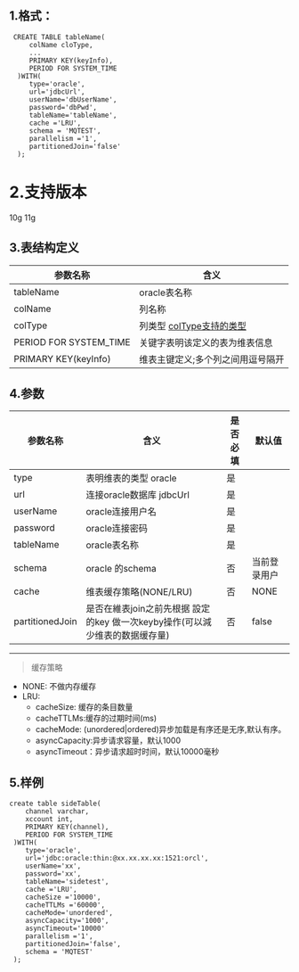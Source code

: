 
## 1.格式：
```
 CREATE TABLE tableName(
     colName cloType,
     ...
     PRIMARY KEY(keyInfo),
     PERIOD FOR SYSTEM_TIME
  )WITH(
     type='oracle',
     url='jdbcUrl',
     userName='dbUserName',
     password='dbPwd',
     tableName='tableName',
     cache ='LRU',
     schema = 'MQTEST',
     parallelism ='1',
     partitionedJoin='false'
  );
```

# 2.支持版本
 10g 11g
 
## 3.表结构定义
  
 |参数名称|含义|
 |----|---|
 | tableName | oracle表名称|
 | colName | 列名称|
 | colType | 列类型 [colType支持的类型](docs/colType.md)|
 | PERIOD FOR SYSTEM_TIME | 关键字表明该定义的表为维表信息|
 | PRIMARY KEY(keyInfo) | 维表主键定义;多个列之间用逗号隔开|
 
## 4.参数

  |参数名称|含义|是否必填|默认值|
  |----|---|---|----|
  | type | 表明维表的类型 oracle |是||
  | url | 连接oracle数据库 jdbcUrl |是||
  | userName | oracle连接用户名 |是||
  | password | oracle连接密码|是||
  | tableName | oracle表名称|是||
  | schema | oracle 的schema|否|当前登录用户|
  | cache | 维表缓存策略(NONE/LRU)|否|NONE|
  | partitionedJoin | 是否在維表join之前先根据 設定的key 做一次keyby操作(可以減少维表的数据缓存量)|否|false|
  
  ----------
  > 缓存策略
  * NONE: 不做内存缓存
  * LRU:
    * cacheSize: 缓存的条目数量
    * cacheTTLMs:缓存的过期时间(ms)
    * cacheMode: (unordered|ordered)异步加载是有序还是无序,默认有序。
    * asyncCapacity:异步请求容量，默认1000
    * asyncTimeout：异步请求超时时间，默认10000毫秒

## 5.样例
```
create table sideTable(
    channel varchar,
    xccount int,
    PRIMARY KEY(channel),
    PERIOD FOR SYSTEM_TIME
 )WITH(
    type='oracle',
    url='jdbc:oracle:thin:@xx.xx.xx.xx:1521:orcl',
    userName='xx',
    password='xx',
    tableName='sidetest',
    cache ='LRU',
    cacheSize ='10000',
    cacheTTLMs ='60000',
    cacheMode='unordered',
    asyncCapacity='1000',
    asyncTimeout='10000'
    parallelism ='1',
    partitionedJoin='false',
    schema = 'MQTEST'
 );


```


